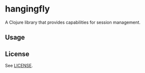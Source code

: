 # hangingfly

A Clojure library that provides capabilities for session management.

## Usage


## License

See [LICENSE](LICENSE.md).
